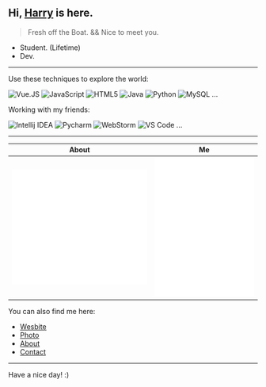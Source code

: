 <head>
  <link rel="stylesheet" href="https://cdn.jsdelivr.net/npm/@fortawesome/fontawesome-free/css/all.min.css">
</head>


## Hi, [Harry](https://www.harrly.com) is here.

> Fresh off the Boat. && Nice to meet you.

- Student. (Lifetime)
- Dev.

---

Use these techniques to explore the world:

![Vue.JS](https://img.shields.io/badge/-Vue.js-35495c.svg?&style=flat-square&logo=vue.js&logoColor=default)
![JavaScript](https://img.shields.io/badge/-JavaScript-black?style=flat-square&logo=JavaScript&logoColor=default)
![HTML5](https://img.shields.io/badge/HTML5-white?style=flat-square&logo=HTML5&logoColor=default)
![Java](https://img.shields.io/badge/Java-ea3323?style=flat-square&logo=Java&logoColor=default)
![Python](https://img.shields.io/badge/Python-375a81?style=flat-square&logo=Python&logoColor=default)
![MySQL](https://img.shields.io/badge/MySQL-white?style=flat-square&logo=MySQL&logoColor=default)
...

Working with my friends:

![Intellij IDEA](https://img.shields.io/badge/Intellij%20IDEA-red?style=flat-square&logo=Intellij%20Idea&logoColor=default)
![Pycharm](https://img.shields.io/badge/Pycharm-375a81?style=flat-square&logo=Pycharm&logoColor=default)
![WebStorm](https://img.shields.io/badge/WebStorm-51a5dd?style=flat-square&logo=Webstorm&logoColor=default)
![VS Code](https://img.shields.io/badge/VS%20Code-007acc?style=flat-square&logo=Visual%20Studio%20Code&logoColor=default)
...

---

| About | Me |
| - | - |
| ![Metrics](./img/metrics/metrics.svg) | ![Metrics](./img/metrics/metrics.additional.svg) |

You can also find me here:

- [Wesbite](https://www.harrly.com)
- [Photo](https://photo.harrly.com)
- [About](https://blog.harrly.com/about)
- [Contact](mailto:hi@hiio.me)

---

Have a nice day! :)
